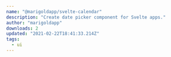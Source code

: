 ```yaml
---
name: "@marigoldapp/svelte-calendar"
description: "Create date picker component for Svelte apps."
author: "marigoldapp"
downloads: 2
updated: "2021-02-22T18:41:33.214Z"
tags: 
  - ui
---
```


